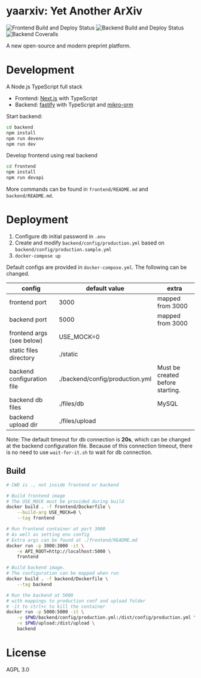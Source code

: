# yaarxiv: Yet Another ArXiv

![Frontend Build and Deploy Status](https://img.shields.io/github/workflow/status/ddadaal/yaarxiv/Build%20and%20Publish%20frontend?label=Frontend%20Build%20and%20Deploy&style=flat-square)
![Backend Build and Deploy Status](https://img.shields.io/github/workflow/status/ddadaal/yaarxiv/Build%20and%20Publish%20backend?label=Backend%20Build%20and%20Deploy&style=flat-square)
![Backend Coveralls](https://img.shields.io/coveralls/github/ddadaal/yaarxiv?label=Backend%20Test%20Coverage&style=flat-square)

A new open-source and modern preprint platform.

# Development

A Node.js TypeScript full stack

- Frontend: [Next.js](https://nextjs.org/) with TypeScript
- Backend: [fastify](https://www.fastify.io/) with TypeScript and [mikro-orm](https://mikro-orm.io)

Start backend:

```bash
cd backend
npm install
npm run devenv
npm run dev
```

Develop frontend using real backend

```bash
cd frontend
npm install
npm run devapi
```

More commands can be found in `frontend/README.md` and `backend/README.md`.

# Deployment

1. Configure db initial password in `.env`
2. Create and modify `backend/config/production.yml` based on `backend/config/production.sample.yml`
3. `docker-compose up`

Default configs are provided in `docker-compose.yml`. The following can be changed.

| config                     | default value                    | extra                            |
| -------------------------- | -------------------------------- | -------------------------------- |
| frontend port              | 3000                             | mapped from 3000                 |
| backend port               | 5000                             | mapped from 3000                 |
| frontend args (see below)  | USE_MOCK=0                       |                                  |
| static files directory     | ./static                         |                                  |
| backend configuration file | ./backend/config/production.yml | Must be created before starting. |
| backend db files           | ./files/db                       | MySQL                            |
| backend upload dir         | ./files/upload                   |                                  |

Note: The default timeout for db connection is **20s**, which can be changed at the backend configuration file. Because of this connection timeout, there is no need to use `wait-for-it.sh` to wait for db connection.

## Build

```bash
# CWD is ., not inside frontend or backend

# Build frontend image 
# The USE_MOCK must be provided during build
docker build . -f frontend/Dockerfile \
    --build-arg USE_MOCK=0 \
    --tag frontend

# Run frontend container at port 3000
# As well as setting env config
# Extra args can be found at ./frontend/README.md
docker run -p 3000:3000 -it \
    -e API_ROOT=http://localhost:5000 \
    frontend

# Build backend image. 
# The configuration can be mapped when run
docker build . -f backend/Dockerfile \
    --tag backend

# Run the backend at 5000
# with mappings to production conf and upload folder
# -it to ctrl+c to kill the container
docker run -p 5000:5000 -it \
    -v $PWD/backend/config/production.yml:/dist/config/production.yml \
    -v $PWD/upload:/dist/upload \
    backend

```

# License

AGPL 3.0

